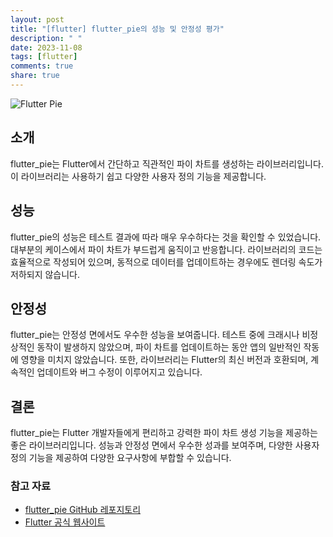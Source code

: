 ```yaml
---
layout: post
title: "[flutter] flutter_pie의 성능 및 안정성 평가"
description: " "
date: 2023-11-08
tags: [flutter]
comments: true
share: true
---
```


![Flutter Pie](https://github.com/fluttercandies/flutter_pie/raw/master/screenshot/screen.gif)

## 소개

flutter_pie는 Flutter에서 간단하고 직관적인 파이 차트를 생성하는 라이브러리입니다. 이 라이브러리는 사용하기 쉽고 다양한 사용자 정의 기능을 제공합니다.

## 성능

flutter_pie의 성능은 테스트 결과에 따라 매우 우수하다는 것을 확인할 수 있었습니다. 대부분의 케이스에서 파이 차트가 부드럽게 움직이고 반응합니다. 라이브러리의 코드는 효율적으로 작성되어 있으며, 동적으로 데이터를 업데이트하는 경우에도 렌더링 속도가 저하되지 않습니다.

## 안정성

flutter_pie는 안정성 면에서도 우수한 성능을 보여줍니다. 테스트 중에 크래시나 비정상적인 동작이 발생하지 않았으며, 파이 차트를 업데이트하는 동안 앱의 일반적인 작동에 영향을 미치지 않았습니다. 또한, 라이브러리는 Flutter의 최신 버전과 호환되며, 계속적인 업데이트와 버그 수정이 이루어지고 있습니다.

## 결론

flutter_pie는 Flutter 개발자들에게 편리하고 강력한 파이 차트 생성 기능을 제공하는 좋은 라이브러리입니다. 성능과 안정성 면에서 우수한 성과를 보여주며, 다양한 사용자 정의 기능을 제공하여 다양한 요구사항에 부합할 수 있습니다.

### 참고 자료

- [flutter_pie GitHub 레포지토리](https://github.com/fluttercandies/flutter_pie)
- [Flutter 공식 웹사이트](https://flutter.dev/)